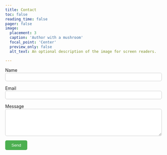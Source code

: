 ```yaml
---
title: Contact
toc: false
reading_time: false
pager: false
image:
  placement: 3
  caption: 'Author with a mushroom'
  focal_point: 'Center'
  preview_only: false
  alt_text: An optional description of the image for screen readers.

---
```

<form name="contact" netlify style="text-align: left;">
  <p>
    <label>Name<br><input type="text" name="name" style="width: 100%; padding: 5px; border: 1px solid #ccc; border-radius: 5px;" /></label>
  </p>
  <p>
    <label>Email<br><input type="email" name="email" style="width: 100%; padding: 5px; border: 1px solid #ccc; border-radius: 5px;" /></label>
  </p>
  <p>
    <label>Message<br><textarea name="message" style="width: 100%; padding: 5px; border: 1px solid #ccc; border-radius: 5px;" rows="5"></textarea></label>
  </p>
  <p>
    <button type="submit" style="background-color: #4CAF50; color: white; padding: 8px 20px; border: none; border-radius: 5px;">Send</button>
  </p>
</form>
